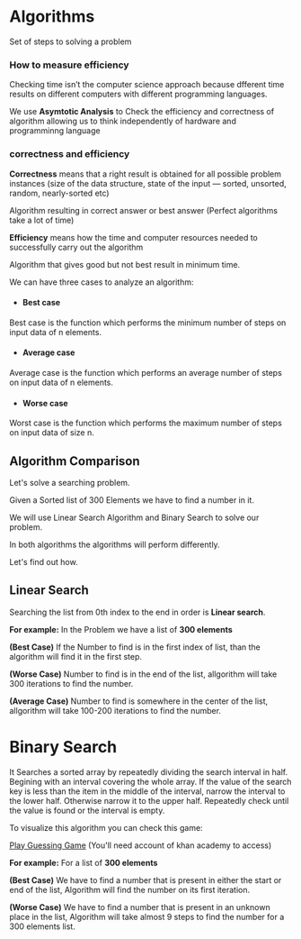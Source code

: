# Algorithms
Set of steps to solving a problem
### How to measure efficiency
Checking time isn’t the computer science approach because dfferent time results on different computers with different programming languages.

We use **Asymtotic Analysis** to Check the efficiency and correctness of algorithm allowing us to think independently of hardware and programminng language

### correctness and efficiency
**Correctness** means that a right result is obtained for all possible problem instances (size of the data structure, state of the input — sorted, unsorted, random, nearly-sorted etc)

Algorithm resulting in correct answer or best answer (Perfect algorithms take a lot of time)

**Efficiency** means how the time and computer resources needed to successfully carry out the algorithm

Algorithm that gives good but not best result in minimum time.

We can have three cases to analyze an algorithm:

*	#### Best case

Best case is the function which performs the minimum number of steps on input data of n elements.
*	#### Average case

Average case is the function which performs an average number of steps on input data of n elements.
*	#### Worse case

Worst case is the function which performs the maximum number of steps on input data of size n. 

## Algorithm Comparison
Let's solve a searching problem.

Given a Sorted list of 300 Elements we have to find a number in it.

We will use Linear Search Algorithm and Binary Search to solve our problem. 

In both algorithms the algorithms will perform differently. 

Let's find out how.

## Linear Search
Searching the list from 0th index to the end in order is **Linear search**.

**For example:** In the Problem we have a list of **300 elements**

**(Best Case)**
If the Number to find is in the first index of list, than the algorithm will find it in the first step.

**(Worse Case)**
Number to find is in the end of the list, allgorithm will take 300 iterations to find the number. 

**(Average Case)**
Number to find is somewhere in the center of the list, allgorithm will take 100-200 iterations to find the number. 
# Binary Search
It Searches a sorted array by repeatedly dividing the search interval in half. Begining with an interval covering the whole array. If the value of the search key is less than the item in the middle of the interval, narrow the interval to the lower half. Otherwise narrow it to the upper half. Repeatedly check until the value is found or the interval is empty.

To visualize this algorithm you can check this game:

[Play Guessing Game](https://www.khanacademy.org/computing/computer-science/algorithms/intro-to-algorithms/a/a-guessing-game) (You'll need account of khan academy to access)

**For example:** For a list of **300 elements**

**(Best Case)**
 We have to find a number that is present in either the start or end of the list, Algorithm will find the number on its first iteration. 

**(Worse Case)**
We have to find a number that is present in an unknown place in the list, Algorithm will take almost 9 steps to find the number for a 300 elements list. 
